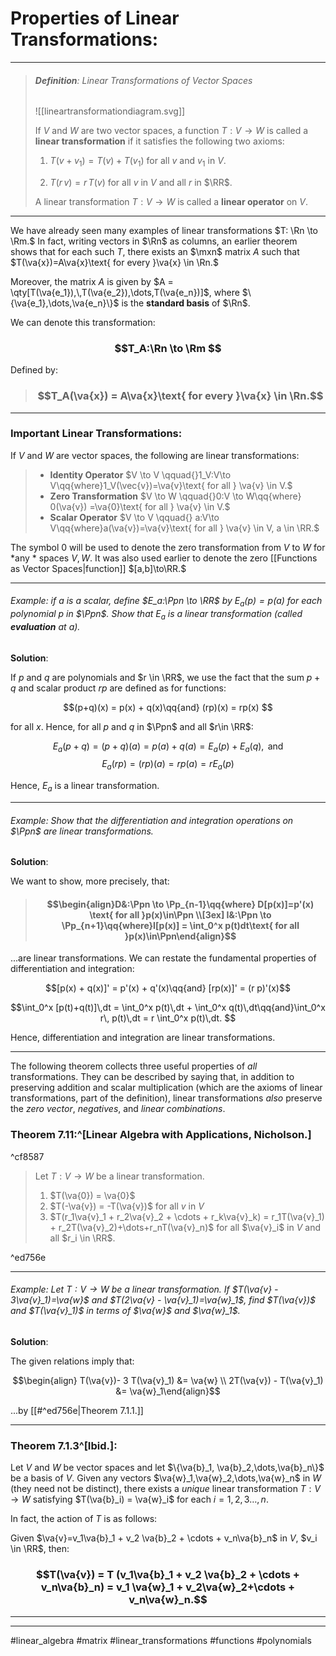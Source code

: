 # Properties of Linear Transformations:
***

> ###### **Definition**: Linear Transformations of Vector Spaces
>![[lineartransformationdiagram.svg]]
>
>If $V$ and $W$ are two vector spaces, a function $T:V\to W$ is called a **linear transformation** if it satisfies the following two axioms:
>1. $T(v+v_1) = T(v) + T(v_1)$ for all $v$ and $v_1$ in $V$.
>
>2. $T(r\,v) = r\,T(v)$ for all $v$ in $V$ and all $r$ in $\RR$.
>
> A linear transformation $T:V\to W$ is called a **linear operator** on $V$.

***

We have already seen many examples of linear transformations $T: \Rn \to \Rm.$ In fact, writing vectors 	in $\Rn$ as columns, an earlier theorem shows that 	for each such $T$, there exists an $\mxn$ matrix $A$ such that $T(\va{x})=A\va{x}\text{ for every }\va{x} \in \Rn.$

Moreover, the matrix $A$ is given by $A = \qty[T(\va{e_1}),\,T(\va{e_2}),\dots,T(\va{e_n})]$, where $\{\va{e_1},\dots,\va{e_n}\}$ is the **standard basis** of $\Rn$.

We can denote this transformation:

 ### $$T_A:\Rn \to \Rm $$
 
Defined by:

> ### $$T_A(\va{x}) = A\va{x}\text{ for every }\va{x} \in \Rn.$$
***

### **Important Linear Transformations:**

If $V$ and $W$ are vector spaces, the following are linear transformations:
>- **Identity Operator** $V \to V \qquad{}1_V:V\to V\qq{where}1_V(\vec{v})=\va{v}\text{ for all } \va{v} \in V.$
>- **Zero Transformation** $V \to W \qquad{}0:V \to W\qq{where} 0(\va{v}) =\va{0}\text{ for all } \va{v} \in V.$
>- **Scalar Operator** $V \to V \qquad{} a:V\to V\qq{where}a(\va{v})=\va{v}\text{ for all } \va{v} \in V, a \in \RR.$

The symbol 0 will be used to denote the zero transformation from $V$ to $W$ for *any * spaces $V,W$. It was also used earlier to denote the 	zero [[Functions as Vector Spaces|function]] $[a,b]\to\RR.$

***

###### *Example*: if $a$ is a scalar, define $E_a:\Ppn \to \RR$ by $E_a(p) = p(a)$ for each polynomial $p$ in $\Ppn$. Show that $E_a$ is a *linear transformation* (called **evaluation** at $a$). 

**Solution**: 

If $p$ and $q$ are polynomials and $r \in \RR$, we use the fact that the sum $p+q$ and scalar product $rp$ are defined as for functions:

$$(p+q)(x) = p(x) + q(x)\qq{and} (rp)(x) = rp(x) $$

for all $x$. Hence, for all $p$ and $q$ in $\Ppn$ and all $r\in \RR$:

$$E_a(p+q) = (p+q)(a) = p(a) + q(a) = E_a(p) + E_a(q), \text{ and} $$
$$E_a(rp) = (rp)(a) = rp(a) =  rE_a(p)$$

Hence, $E_a$ is a linear transformation.


***
###### *Example:* Show that the differentiation and integration operations on $\Ppn$ are linear transformations. 

**Solution**: 

We want to show, more precisely, that:

> #### $$\begin{align}D&:\Ppn \to \Pp_{n-1}\qq{where} D[p(x)]=p'(x) \text{ for all }p(x)\in\Ppn \\[3ex] I&:\Ppn \to \Pp_{n+1}\qq{where}I[p(x)] = \int_0^x p(t)dt\text{ for all }p(x)\in\Ppn\end{align}$$

...are linear transformations. We can restate the fundamental properties of differentiation and integration:

$$[p(x) + q(x)]' = p'(x) + q'(x)\qq{and} [rp(x)]' = (r p)'(x)$$


$$\int_0^x [p(t)+q(t)]\,dt = \int_0^x p(t)\,dt + \int_0^x q(t)\,dt\qq{and}\int_0^x r\, p(t)\,dt = r \int_0^x p(t)\,dt. $$

Hence, differentiation and integration are linear transformations. 

***

The following theorem collects three useful properties of *all* transformations. They can be described by saying that, in addition to preserving addition and scalar multiplication (which are the axioms of linear transformations, part of the definition), linear transformations *also* preserve the *zero vector*, *negatives*, and *linear combinations*. 

### Theorem 7.11:^[Linear Algebra with Applications, Nicholson.]

^cf8587

> Let $T: V \to W$ be a linear transformation.
> 1. $T(\va{0}) = \va{0}$
> 2. $T(-\va{v}) = -T(\va{v})$ for all $v$ in $V$
> 3. $T(r_1\va{v}_1 + r_2\va{v}_2 + \cdots + r_k\va{v}_k) = r_1T(\va{v}_1) + r_2T(\va{v}_2)+\dots+r_nT(\va{v}_n)$ for all $\va{v}_i$ in $V$ and all $r_i \in \RR$.

^ed756e

***
###### Example: Let $T: V\to W$ be a linear transformation. If $T(\va{v} - 3\va{v}_1)=\va{w}$ and $T(2\va{v} - \va{v}_1)=\va{w}_1$, find $T(\va{v})$ and $T(\va{v}_1)$ in terms of $\va{w}$ and $\va{w}_1$.

**Solution**:

The given relations imply that:

$$\begin{align} T(\va{v})- 3 T(\va{v}_1) &= \va{w} \\ 2T(\va{v}) - T(\va{v}_1) &= \va{w}_1\end{align}$$


...by [[#^ed756e|Theorem 7.1.1.]]



***

### Theorem 7.1.3^[Ibid.]: 
Let $V$ and $W$ be vector spaces and let $\{\va{b}_1, \va{b}_2,\dots,\va{b}_n\}$ be a basis of $V$. Given any vectors $\va{w}_1,\va{w}_2,\dots,\va{w}_n$ in $W$ (they need not be distinct), there exists a *unique* linear transformation $T:V\to W$ satisfying $T(\va{b}_i) = \va{w}_i$ for each $i = 1,2,3\dots,n$. 

In fact, the action of $T$ is as follows:

Given $\va{v}=v_1\va{b}_1 + v_2 \va{b}_2 + \cdots + v_n\va{b}_n$ in $V$, $v_i \in \RR$, then:

### $$T(\va{v}) = T (v_1\va{b}_1 + v_2 \va{b}_2 + \cdots + v_n\va{b}_n) = v_1 \va{w}_1 + v_2\va{w}_2+\cdots + v_n\va{w}_n.$$

***



***

#linear_algebra #matrix #linear_transformations #functions #polynomials 
	